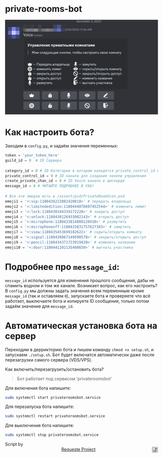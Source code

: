 # private-rooms-bot
<img src='assest/img/Discord_VMraGB9rwp.png'>

# Как настроить бота?
Заходим в `config.py`, и задаём значения переменных:
```python
token = 'your_token_here'
guild_id = 0  # ID Сервера

category_id = 0 # ID Категории в котором находятся private_control_id и create_private_chan_id
private_control_id = 0 # ID канала для создания панели управления
create_private_chan_id = 0 # ID Voice канала в дискорде
message_id = 0 # ЧИТАЙТЕ ПОДРОБНЕЕ В FAQ!

# Все эти эмодзи есть в /assest/psd/PrivateRoomIcon.psd
emoji1 = '<:vip:1180438222082420818>' # передать владельца
emoji2 = '<:limitededition:1180444076697452544>' # изменить лимит
emoji3 = '<:lock:1180430104334172220>' # закрыть доступ
emoji4 = '<:unlock:1180430126933082143>' # открыть доступ
emoji5 = '<:microphone:1180433814888120410>' # размутить
emoji6 = '<:microphoneoff:1180433831757627393>' # замутить
emoji7 = '<:view:1180435453699182622>' # скрыть/открыть комнату
emoji8 = '<:signal:1180438867149590578>' # закрыть/открыть доступ
emoji9 = '<:pencil:1180434371723919420>' # изменить название
emoji10 = '<:door:1180441202135408650>' # выгнать участника
```

# Подробнее про `message_id`:
`message_id` используется для изменения прошлого сообщения, дабы не спамить водном и том же канале. Возникает вопрос, как его настроить? В `config.py` мы должны задать значения всем переменным кроме `message_id` (так и оставляем `0`), запускаете бота и проверяете что всё работает, выключаете бота и копируете ID сообщения, только потом задаём значение для `message_id`.

# Автоматическая установка бота на сервер
Переходим в деррикторию бота и пишем команду `chmod +x setup.sh`, и запускаем `./setup.sh`. Бот будет включатся автоматически даже после перезагрузки самого сервера (VDS/VPS).

Как включить/перезагрузить/остановить бота?
> Бот работает под сервисом 'privateroomsbot'

Для включения бота напишите:
```sh
sudo systemctl start privateroomsbot.service
```
Для перезапуска бота напишите:
```sh
sudo systemctl restart privateroomsbot.service
```
Для выключения бота напишите:
```sh
sudo systemctl stop privateroomsbot.service
```

Script by <a href='https://github.com/reques6e' style='display: block; text-align: center;'>Requeste Project<img src='https://github.com/reques6e/reques6e/blob/main/assets/images.png?v=1' alt='Мой баннер' width='20' height='20' style='float: right;'></a>
